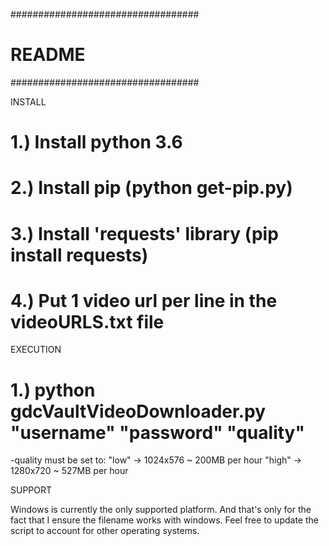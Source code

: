 ##################################
#           README               #
##################################

INSTALL

# 1.) Install python 3.6
# 2.) Install pip (python get-pip.py)
# 3.) Install 'requests' library (pip install requests)
# 4.) Put 1 video url per line in the videoURLS.txt file

EXECUTION

# 1.) python gdcVaultVideoDownloader.py "username" "password" "quality"
-quality must be set to:
	"low"  -> 1024x576 ~ 200MB per hour
	"high" -> 1280x720 ~ 527MB per hour

SUPPORT

Windows is currently the only supported platform. And that's only for the fact that I ensure the filename works with windows. Feel free to update the script to account for other operating systems.